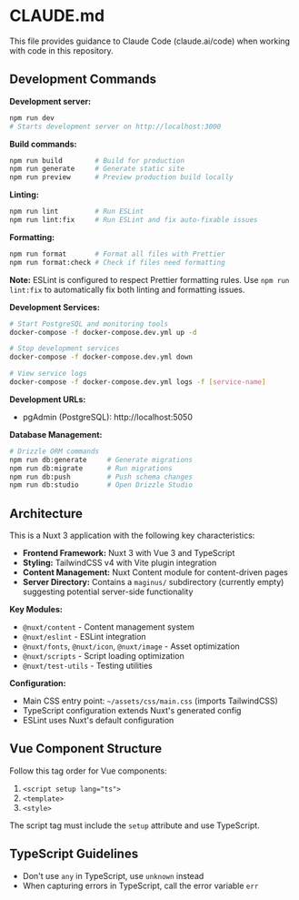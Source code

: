 # CLAUDE.md

This file provides guidance to Claude Code (claude.ai/code) when working with code in this repository.

## Development Commands

**Development server:**
```bash
npm run dev
# Starts development server on http://localhost:3000
```

**Build commands:**
```bash
npm run build        # Build for production
npm run generate     # Generate static site
npm run preview      # Preview production build locally
```

**Linting:**
```bash
npm run lint         # Run ESLint
npm run lint:fix     # Run ESLint and fix auto-fixable issues
```

**Formatting:**
```bash
npm run format       # Format all files with Prettier
npm run format:check # Check if files need formatting
```

**Note:** ESLint is configured to respect Prettier formatting rules. Use `npm run lint:fix` to automatically fix both linting and formatting issues.

**Development Services:**
```bash
# Start PostgreSQL and monitoring tools
docker-compose -f docker-compose.dev.yml up -d

# Stop development services
docker-compose -f docker-compose.dev.yml down

# View service logs
docker-compose -f docker-compose.dev.yml logs -f [service-name]
```

**Development URLs:**
- pgAdmin (PostgreSQL): http://localhost:5050

**Database Management:**
```bash
# Drizzle ORM commands
npm run db:generate     # Generate migrations
npm run db:migrate      # Run migrations  
npm run db:push         # Push schema changes
npm run db:studio       # Open Drizzle Studio
```


## Architecture

This is a Nuxt 3 application with the following key characteristics:

- **Frontend Framework:** Nuxt 3 with Vue 3 and TypeScript
- **Styling:** TailwindCSS v4 with Vite plugin integration
- **Content Management:** Nuxt Content module for content-driven pages
- **Server Directory:** Contains a `maginus/` subdirectory (currently empty) suggesting potential server-side functionality

**Key Modules:**
- `@nuxt/content` - Content management system
- `@nuxt/eslint` - ESLint integration
- `@nuxt/fonts`, `@nuxt/icon`, `@nuxt/image` - Asset optimization
- `@nuxt/scripts` - Script loading optimization
- `@nuxt/test-utils` - Testing utilities

**Configuration:**
- Main CSS entry point: `~/assets/css/main.css` (imports TailwindCSS)
- TypeScript configuration extends Nuxt's generated config
- ESLint uses Nuxt's default configuration

## Vue Component Structure

Follow this tag order for Vue components:
1. `<script setup lang="ts">`
2. `<template>`
3. `<style>`

The script tag must include the `setup` attribute and use TypeScript.

## TypeScript Guidelines

- Don't use `any` in TypeScript, use `unknown` instead
- When capturing errors in TypeScript, call the error variable `err`